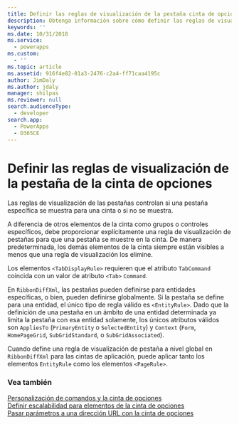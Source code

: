 ```yaml
---
title: Definir las reglas de visualización de la pestaña cinta de opciones (aplicaciones basadas en modelos) | Microsoft Docs
description: Obtenga información sobre cómo definir las reglas de visualización de la pestaña de la cinta de opciones.
keywords: ''
ms.date: 10/31/2018
ms.service:
  - powerapps
ms.custom:
  - ''
ms.topic: article
ms.assetid: 916f4e82-01a3-2476-c2a4-ff71caa4195c
author: JimDaly
ms.author: jdaly
manager: shilpas
ms.reviewer: null
search.audienceType:
  - developer
search.app:
  - PowerApps
  - D365CE
---
```


# <a name="define-ribbon-tab-display-rules"></a>Definir las reglas de visualización de la pestaña de la cinta de opciones

<!-- https://docs.microsoft.com/en-us/dynamics365/customer-engagement/developer/customize-dev/define-ribbon-tab-display-rules -->

Las reglas de visualización de las pestañas controlan si una pestaña específica se muestra para una cinta o si no se muestra.  
  
 A diferencia de otros elementos de la cinta como grupos o controles específicos, debe proporcionar explícitamente una regla de visualización de pestañas para que una pestaña se muestre en la cinta. De manera predeterminada, los demás elementos de la cinta siempre están visibles a menos que una regla de visualización los elimine.  
  
 Los elementos `<TabDisplayRule>` requieren que el atributo `TabCommand` coincida con un valor de atributo `<Tab>` `Command`.  
  
 En `RibbonDiffXml`, las pestañas pueden definirse para entidades específicas, o bien, pueden definirse globalmente. Si la pestaña se define para una entidad, el único tipo de regla válido es `<EntityRule>`. Dado que la definición de una pestaña en un ámbito de una entidad determinada ya limita la pestaña con esa entidad solamente, los únicos atributos válidos son `AppliesTo` (`PrimaryEntity` o `SelectedEntity`) y `Context` (`Form`, `HomePageGrid`, `SubGridStandard`, o `SubGridAssociated`).  
  
 Cuando define una regla de visualización de pestaña a nivel global en `RibbonDiffXml` para las cintas de aplicación, puede aplicar tanto los elementos `EntityRule` como los elementos `<PageRule>`.  
  
### <a name="see-also"></a>Vea también  
 [Personalización de comandos y la cinta de opciones](customize-commands-ribbon.md)   
 [Definir escalabilidad para elementos de la cinta de opciones](define-scaling-ribbon-elements.md)   
 [Pasar parámetros a una dirección URL con la cinta de opciones](pass-parameters-url-by-using-ribbon.md)